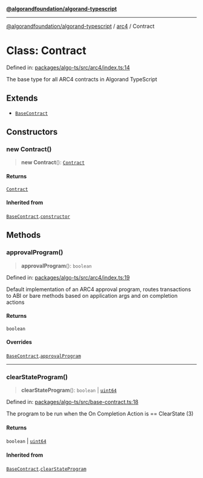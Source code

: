 [**@algorandfoundation/algorand-typescript**](../../README.md)

***

[@algorandfoundation/algorand-typescript](../../README.md) / [arc4](../README.md) / Contract

# Class: Contract

Defined in: [packages/algo-ts/src/arc4/index.ts:14](https://github.com/algorandfoundation/puya-ts/blob/main/packages/algo-ts/src/arc4/index.ts#L14)

The base type for all ARC4 contracts in Algorand TypeScript

## Extends

- [`BaseContract`](../../index/classes/BaseContract.md)

## Constructors

### new Contract()

> **new Contract**(): [`Contract`](Contract.md)

#### Returns

[`Contract`](Contract.md)

#### Inherited from

[`BaseContract`](../../index/classes/BaseContract.md).[`constructor`](../../index/classes/BaseContract.md#constructors)

## Methods

### approvalProgram()

> **approvalProgram**(): `boolean`

Defined in: [packages/algo-ts/src/arc4/index.ts:19](https://github.com/algorandfoundation/puya-ts/blob/main/packages/algo-ts/src/arc4/index.ts#L19)

Default implementation of an ARC4 approval program, routes transactions to ABI or bare methods based on application
args and on completion actions

#### Returns

`boolean`

#### Overrides

[`BaseContract`](../../index/classes/BaseContract.md).[`approvalProgram`](../../index/classes/BaseContract.md#approvalprogram)

***

### clearStateProgram()

> **clearStateProgram**(): `boolean` \| [`uint64`](../../index/type-aliases/uint64.md)

Defined in: [packages/algo-ts/src/base-contract.ts:18](https://github.com/algorandfoundation/puya-ts/blob/main/packages/algo-ts/src/base-contract.ts#L18)

The program to be run when the On Completion Action is == ClearState (3)

#### Returns

`boolean` \| [`uint64`](../../index/type-aliases/uint64.md)

#### Inherited from

[`BaseContract`](../../index/classes/BaseContract.md).[`clearStateProgram`](../../index/classes/BaseContract.md#clearstateprogram)
